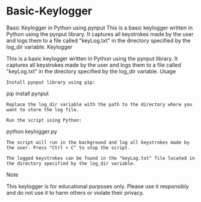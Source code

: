 # Basic-Keylogger
Basic Keylogger in Python using pynput  This is a basic keylogger written in Python using the pynput library. It captures all keystrokes made by the user and logs them to a file called "keyLog.txt" in the directory specified by the log_dir variable.
Keylogger

This is a basic keylogger written in Python using the pynput library. It captures all keystrokes made by the user and logs them to a file called "keyLog.txt" in the directory specified by the log_dir variable.
Usage

    Install pynput library using pip:

pip install pynput

    Replace the log_dir variable with the path to the directory where you want to store the log file.

    Run the script using Python:

python keylogger.py

    The script will run in the background and log all keystrokes made by the user. Press "Ctrl + C" to stop the script.

    The logged keystrokes can be found in the "keyLog.txt" file located in the directory specified by the log_dir variable.

Note

This keylogger is for educational purposes only. Please use it responsibly and do not use it to harm others or violate their privacy.
